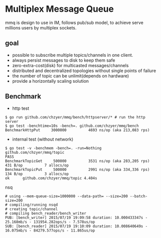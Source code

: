 # Multiplex Message Queue

mmq is design to use in IM, follows pub/sub model, to achieve serve millions users by multiplex sockets.

## goal
* possible to subscribe multiple topics/channels in one client.
* always persist messages to disk to keep them safe
* zero-extra-cost(disk) for multicasted messages/channels
* distributed and decentralized topologies without single points of failure
* the number of topic can be unlimit(depends on hardware)
* provide a horizontally scaling solution

## Benchmark

* http test

```
$ go run github.com/chzyer/mmq/bench/httpserver/* # run the http server
$ go test -benchtime=10s -bench=. github.com/chzyer/mmq/bench
BenchmarkHttpPut	 3000000	      4693 ns/op (aka 213,083 rps)
```

* internal test (without network)

```
$ go test -v -benchmem -bench=. -run=Nothing github.com/chzyer/mmq/topic
PASS
BenchmarkTopicGet	  500000	      3531 ns/op (aka 283,205 rps)	     431 B/op	       7 allocs/op
BenchmarkTopicPut	  500000	      2991 ns/op (aka 334,336 rps) 	     134 B/op	       3 allocs/op
ok  	github.com/chzyer/mmq/topic	4.404s
```

nsq
```
# using --mem-queue-size=1000000 --data-path= --size=200 --batch-size=200
# compiling/running nsqd
# creating topic/channel
# compiling bench_reader/bench_writer
PUB: [bench_writer] 2015/07/19 19:09:58 duration: 10.000433347s - 25.168mb/s - 131954.282ops/s - 7.578us/op
SUB: [bench_reader] 2015/07/19 19:10:09 duration: 10.008640649s - 16.075mb/s - 84279.577ops/s - 11.865us/op
```
